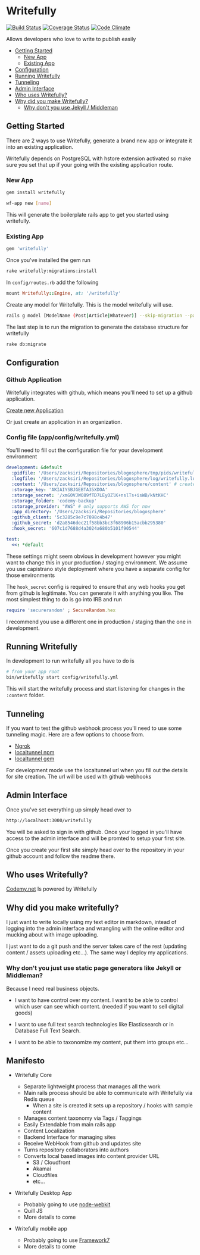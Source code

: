 # Writefully

[![Build Status](https://travis-ci.org/codemy/writefully.svg?branch=master)](https://travis-ci.org/codemy/writefully) [![Coverage Status](https://coveralls.io/repos/codemy/writefully/badge.png?branch=master)](https://coveralls.io/r/codemy/writefully?branch=master) [![Code Climate](https://codeclimate.com/github/codemy/writefully.png)](https://codeclimate.com/github/codemy/writefully)

Allows developers who love to write to publish easily

+ [Getting Started](#getting-started)
    + [New App](#new-app)
    + [Existing App](#existing-app)
+ [Configuration](#configuration)
+ [Running Writefully](#running-writefully)
+ [Tunneling](#tunneling)
+ [Admin Interface](#admin-interface)
+ [Who uses Writefully?](#who-uses-writefully)
+ [Why did you make Writefully?](#why-did-you-make-writefully)
    + [Why don't you use Jekyll / Middleman](#why-dont-you-just-use-static-page-generators-like-jekyll-or-middleman)

## Getting Started

There are 2 ways to use Writefully, generate a brand new app or integrate it into an existing application.

Writefully depends on PostgreSQL with hstore extension activated so make sure you set that up if your going with the existing application route.

### New App

```bash
gem install writefully

wf-app new [name]
```

This will generate the boilerplate rails app to get you started using writefully.

### Existing App

```bash
gem 'writefully'
```

Once you've installed the gem run 

```bash
rake writefully:migrations:install
```

In `config/routes.rb` add the following

```ruby
mount Writefully::Engine, at: '/writefully'
```

Create any model for Writefully. This is the model writefully will use.

```bash
rails g model [ModelName (Post|Article|Whatever)] --skip-migration --parent=writefully/post
```

The last step is to run the migration to generate the database structure for writefully

```bash
rake db:migrate
```

## Configuration

### Github Application

Writefully integrates with github, which means you'll need to set up a github application.

[Create new Application](https://github.com/settings/applications/new)

Or just create an application in an organization.

### Config file (app/config/writefully.yml)

You'll need to fill out the configuration file for your development environment

```yaml
development: &default
  :pidfile: '/Users/zacksiri/Repositories/blogosphere/tmp/pids/writefully.pid'
  :logfile: '/Users/zacksiri/Repositories/blogosphere/log/writefully.log'
  :content: '/Users/zacksiri/Repositories/blogosphere/content' # create a content folder for development
  :storage_key: 'AKIAIYSBJGEBTA35XDOA'
  :storage_secret: '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'
  :storage_folder: 'codemy-backup'
  :storage_provider: "AWS" # only supports AWS for now
  :app_directory: '/Users/zacksiri/Repositories/blogosphere'
  :github_client: '5c3285c9e7c7098c4b47'
  :github_secret: 'd2a8546dec21f58bb3bc3f68906b15acbb295380'
  :hook_secret: '607c1d7688d4a3024a680b5101f90544' 

test:
  <<: *default
```

These settings might seem obvious in development however you might want to change this in your production / staging environment. We assume you use capistrano style deployment where you have a separate config for those environments

The `hook_secret` config is required to ensure that any web hooks you get from github is legitimate. You can generate it with anything you like. The most simplest thing to do is go into IRB and run

```ruby
require 'securerandom' ; SecureRandom.hex
```

I recommend you use a different one in production / staging than the one in development.

## Running Writefully

In development to run writefully all you have to do is 

```bash
# from your app root
bin/writefully start config/writefully.yml
```

This will start the writefully process and start listening for changes in the `:content` folder.

## Tunneling

If you want to test the github webhook process you'll need to use some  tunneling magic. Here are a few options to choose from.

+ [Ngrok](https://ngrok.com/)
+ [localtunnel npm](http://localtunnel.me/)
+ [localtunnel gem](http://progrium.com/localtunnel/)

For development mode use the localtunnel url when you fill out the details for site creation. The url will be used with github webhooks

## Admin Interface

Once you've set everything up simply head over to

```bash
http://localhost:3000/writefully
```

You will be asked to sign in with github. Once your logged in you'll have access to the admin interface and will be promted to setup your first site.

Once you create your first site simply head over to the repository in your github account and follow the readme there.

## Who uses Writefully?

[Codemy.net](http://codemy.net) Is powered by Writefully

## Why did you make writefully?

I just want to write locally using my text editor in markdown, intead of logging into the admin interface and wrangling with the online editor and mucking about with image uploading.

I just want to do a git push and the server takes care of the rest (updating content / assets uploading etc...). The same way I deploy my applications.

### Why don't you just use static page generators like Jekyll or Middleman?

Because I need real business objects. 

+ I want to have control over my content. I want to be able to control which user can see which content. (needed if you want to sell digital goods)

+ I want to use full text search technologies like Elasticsearch or in Database Full Text Search. 

+ I want to be able to taxonomize my content, put them into groups etc...


## Manifesto

+ Writefully Core
  + Separate lightweight process that manages all the work
  + Main rails process should be able to communicate with Writefully via Redis queue
    + When a site is created it sets up a repository / hooks with sample content
  + Manages content taxonomy via Tags / Taggings
  + Easily Extendable from main rails app
  + Content Localization
  + Backend Interface for managing sites
  + Receive WebHook from github and updates site
  + Turns repository collaborators into authors
  + Converts local based images into content provider URL
    + S3 / Cloudfront
    + Akamai
    + Cloudfiles
    + etc...

+ Writefully Desktop App
  + Probably going to use [node-webkit](https://github.com/rogerwang/node-webkit)
  + Quill JS
  + More details to come

+ Writefully mobile app
  + Probably going to use [Framework7](http://www.idangero.us/framework7/)
  + More details to come
